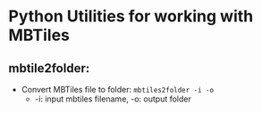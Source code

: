 # Python Utilities for working with MBTiles
## mbtile2folder: 
- Convert MBTiles file to folder:  ``` mbtiles2folder -i -o ```
    * -i: input mbtiles filename, -o: output folder
 